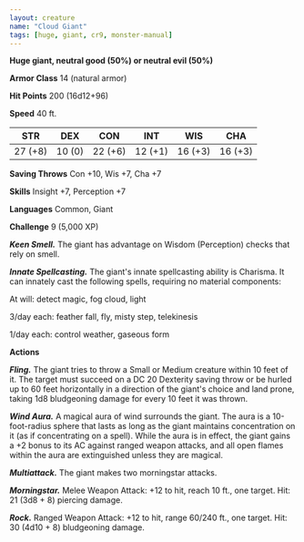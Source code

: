 ```yaml
---
layout: creature
name: "Cloud Giant"
tags: [huge, giant, cr9, monster-manual]
---
```


**Huge giant, neutral good (50%) or neutral evil (50%)**

**Armor Class** 14 (natural armor)

**Hit Points** 200 (16d12+96)

**Speed** 40 ft.

|   STR   |   DEX   |   CON   |   INT   |   WIS   |   CHA   |
|:-----:|:-----:|:-----:|:-----:|:-----:|:-----:|
| 27 (+8) | 10 (0) | 22 (+6) | 12 (+1) | 16 (+3) | 16 (+3) |

**Saving Throws** Con +10, Wis +7, Cha +7

**Skills** Insight +7, Perception +7

**Languages** Common, Giant

**Challenge** 9 (5,000 XP)

***Keen Smell.*** The giant has advantage on Wisdom (Perception) checks that rely on smell.

***Innate Spellcasting.*** The giant's innate spellcasting ability is Charisma. It can innately cast the following spells, requiring no material components:

At will: detect magic, fog cloud, light

3/day each: feather fall, fly, misty step, telekinesis

1/day each: control weather, gaseous form

**Actions**

***Fling.*** The giant tries to throw a Small or Medium creature within 10 feet of it. The target must succeed on a DC 20 Dexterity saving throw or be hurled up to 60 feet horizontally in a direction of the giant's choice and land prone, taking 1d8 bludgeoning damage for every 10 feet it was thrown.

***Wind Aura.*** A magical aura of wind surrounds the giant. The aura is a 10-foot-radius sphere that lasts as long as the giant maintains concentration on it (as if concentrating on a spell). While the aura is in effect, the giant gains a +2 bonus to its AC against ranged weapon attacks, and all open flames within the aura are extinguished unless they are magical.

***Multiattack.*** The giant makes two morningstar attacks.

***Morningstar.*** Melee Weapon Attack: +12 to hit, reach 10 ft., one target. Hit: 21 (3d8 + 8) piercing damage.

***Rock.*** Ranged Weapon Attack: +12 to hit, range 60/240 ft., one target. Hit: 30 (4d10 + 8) bludgeoning damage.

